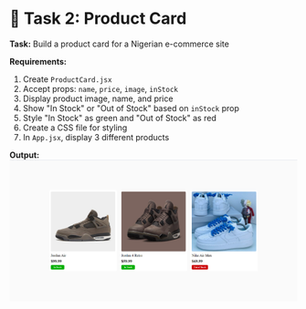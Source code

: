 # 🎯 Task 2: Product Card

**Task:** Build a product card for a Nigerian e-commerce site

**Requirements:**
1. Create `ProductCard.jsx`
2. Accept props: `name`, `price`, `image`, `inStock`
3. Display product image, name, and price
4. Show "In Stock" or "Out of Stock" based on `inStock` prop
5. Style "In Stock" as green and "Out of Stock" as red
6. Create a CSS file for styling
7. In `App.jsx`, display 3 different products

**Output:**
![alt text](<Screenshot 2025-10-19 210253.png>)